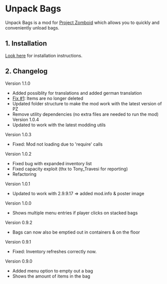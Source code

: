 # Unpack Bags

Unpack Bags is a mod for [Project Zomboid](http://projectzomboid.com/) which allows you to quickly and conveniently unload bags. 

## 1. Installation

[Look here](http://theindiestone.com/forums/index.php/topic/1395-) for installation instructions.

## 2. Changelog

Version 1.1.0

- Added possiblity for translations and added german translation
- [Fix #1](https://github.com/rm-code/unpack-bags/issues/1): Items are no longer deleted
- Updated folder structure to make the mod work with the latest version of PZ
- Remove utility dependencies (no extra files are needed to run the mod)
Version 1.0.4
- Updated to work with the latest modding utils

Version 1.0.3

- Fixed: Mod not loading due to 'require' calls

Version 1.0.2

- Fixed bug with expanded inventory list
- Fixed capacity exploit (thx to Tony_Travesi for reporting)
- Refactoring

Version 1.0.1

- Updated to work with 2.9.9.17
=> added mod.info & poster image

Version 1.0.0

- Shows multiple menu entries if player clicks on stacked bags

Version 0.9.2

- Bags can now also be emptied out in containers & on the floor

Version 0.9.1

- Fixed: Inventory refreshes correctly now.

Version 0.9.0

- Added menu option to empty out a bag
- Shows the amount of items in the bag